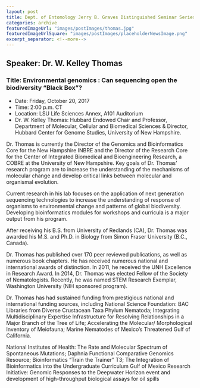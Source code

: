 ```yaml
---
layout: post
title: Dept. of Entomology Jerry B. Graves Distinguished Seminar Series
categories: archive
featuredImageUrl: "images/postImages/thomas.jpg"
featuredImageUrlSquare: "images/postImages/placeholderNewsImage.png"
excerpt_separator: <!--more-->
---
```

<h2>Speaker: Dr. W. Kelley Thomas</h2>
<h3>Title: Environmental genomics : Can sequencing open the biodiversity “Black Box”?</h3>
<!--more-->
<ul>
  <li>Date: Friday, October 20, 2017</li>
  <li>Time: 2:00 p.m. CT</li>
  <li>Location: LSU Life Sciences Annex, A101 Auditorium</li>
  <li>Dr. W. Kelley Thomas: Hubbard Endowed Chair and Professor, Department of Molecular, Cellular and Biomedical Sciences & Director, Hubbard Center for Genome Studies, University of New Hampshire.</li>
</ul>

<p>Dr. Thomas is currently the Director of the Genomics and Bioinformatics Core for the New Hampshire INBRE and the Director of the Research Core for the Center of Integrated Biomedical and Bioengineering Research, a COBRE at the University of New Hampshire. Key goals of Dr. Thomas’ research program are to increase the understanding of the mechanisms of molecular change and develop critical links between molecular and organismal evolution.</p>

<p>Current research in his lab focuses on the application of next generation sequencing technologies to increase the understanding of response of organisms to environmental change and patterns of global biodiversity. Developing bioinformatics modules for workshops and curricula is a major output from his program.</p>

<p>After receiving his B.S. from University of Redlands (CA), Dr. Thomas was awarded his M.S. and Ph.D. in Biology from Simon Fraser University (B.C., Canada).</p>

<p>Dr. Thomas has published over 170 peer reviewed publications, as well as numerous book chapters. He has received numerous national and international awards of distinction. In 2011, he received the UNH Excellence in Research Award. In 2014, Dr. Thomas was elected Fellow of the Society of Nematologists. Recently, he was named STEM Research Exemplar, Washington University (NIH sponsored program).</p>

<p>Dr. Thomas has had sustained funding from prestigious national and international funding sources, including National Science Foundation: BAC Libraries from Diverse Crustacean Taxa Phylum Nematoda; Integrating Multidisciplinary Expertise Infrastructure for Resolving Relationships in a Major Branch of the Tree of Life; Accelerating the Molecular/ Morphological Inventory of Meiofauna; Marine Nematodes of Mexico’s Threatened Gulf of California.</p>

<p>National Institutes of Health: The Rate and Molecular Spectrum of Spontaneous Mutations; Daphnia Functional Comparative Genomics Resource; Bioinformatics “Train the Trainer” T3; The Integration of Bioinformatics into the Undergraduate Curriculum Gulf of Mexico Research Initiative: Genomic Responses to the Deepwater Horizon event and development of high-throughput biological assays for oil spills</p>


<!-- this is a test comment -->
